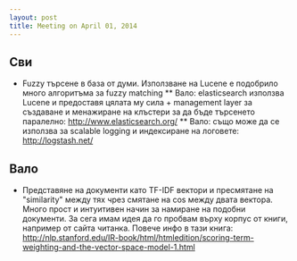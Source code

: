 ```yaml
---
layout: post
title: Meeting on April 01, 2014
---
```


## Сви

* Fuzzy търсене в база от думи. Използване на Lucene е подобрило много алгоритъма за fuzzy matching
  ** Вало: elasticsearch използва Lucene и предоставя цялата му сила + management layer за създаване и менажиране на клъстери за да бъде търсенето паралелно: http://www.elasticsearch.org/
  **  Вало: също може да се използва за scalable logging и индексиране на логовете: http://logstash.net/

## Вало

* Представяне на документи като TF-IDF вектори и пресмятане на "similarity" между тях чрез смятане на cos между двата вектора. Много прост и интуитивен начин за намиране на подобни документи. За сега имам идея да го пробвам върху корпус от книги, например от сайта читанка. Повече инфо в тази книга: http://nlp.stanford.edu/IR-book/html/htmledition/scoring-term-weighting-and-the-vector-space-model-1.html


